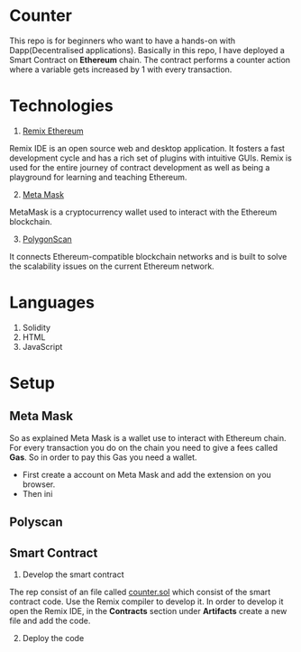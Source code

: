 # Counter
This repo is for beginners who want to have a hands-on with Dapp(Decentralised applications). Basically in this repo, I have deployed a Smart Contract on **Ethereum** chain. The contract performs a counter action where a variable gets increased by 1 with every transaction.  

# Technologies
1. [Remix Ethereum](https://remix.ethereum.org)

Remix IDE is an open source web and desktop application. It fosters a fast development cycle and has a rich set of plugins with intuitive GUIs. Remix is used for the entire journey of contract development as well as being a playground for learning and teaching Ethereum.

2. [Meta Mask](https://chrome.google.com/webstore/detail/metamask/nkbihfbeogaeaoehlefnkodbefgpgknn?hl=en)

MetaMask is a cryptocurrency wallet used to interact with the Ethereum blockchain.

3. [PolygonScan](https://polygonscan.com)

It connects Ethereum-compatible blockchain networks and is built to solve the scalability issues on the current Ethereum network.

# Languages
1. Solidity 
2. HTML
3. JavaScript
 
# Setup
## Meta Mask

So as explained Meta Mask is a wallet use to interact with Ethereum chain. For every transaction you do on the chain you need to give a fees called **Gas**. So in order to pay this Gas you need a wallet.

* First create a account on Meta Mask and add the extension on you browser.
* Then ini

## Polyscan
## Smart Contract
1. Develop the smart contract

The rep consist of an file called [counter.sol]() which consist of the smart contract code. Use the Remix compiler to develop it. In order to develop it open the Remix IDE, in the **Contracts** section under **Artifacts** create a new file and add the code.

2. Deploy the code

